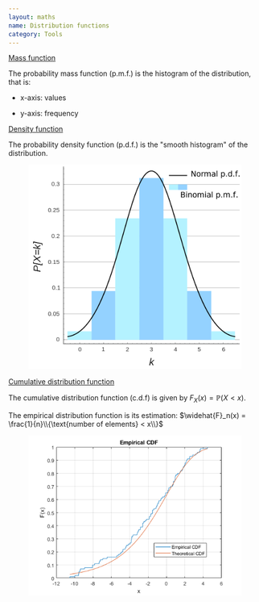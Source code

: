 ```yaml
---
layout: maths
name: Distribution functions
category: Tools
---
```


<ins>Mass function</ins>

The probability mass function (p.m.f.) is the histogram of the
distribution, that is:

- x-axis: values

- y-axis: frequency

<ins>Density function</ins>

The probability density function (p.d.f.) is the \"smooth histogram\" of
the distribution.

<figure>
    <img src="/assets/img/mass_density_functions.png">
</figure>

<ins>Cumulative distribution function</ins>

The cumulative distribution function (c.d.f) is given by $F_X(x)= \mathbb{P}(X < x)$. 

The empirical distribution function is its estimation:
$\widehat{F}_n(x) = \frac{1}{n}\\{\text{number of elements} < x\\}$

<figure>
    <img src="/assets/img/CDF.png">
</figure>
